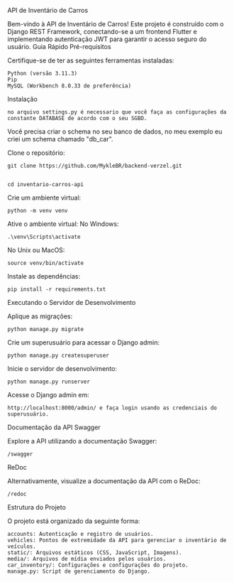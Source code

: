 API de Inventário de Carros

Bem-vindo à API de Inventário de Carros! Este projeto é construído com o Django REST Framework, conectando-se a um frontend Flutter e implementando autenticação JWT para garantir o acesso seguro do usuário.
Guia Rápido
Pré-requisitos

Certifique-se de ter as seguintes ferramentas instaladas:

    Python (versão 3.11.3)
    Pip
    MySQL (Workbench 8.0.33 de preferência)

Instalação

    no arquivo settings.py é necessario que você faça as configurações da constante DATABASE de acordo com o seu SGBD.
    

Você precisa criar o schema no seu banco de dados, no meu exemplo eu criei um schema chamado "db_car".

Clone o repositório:

    git clone https://github.com/MykleBR/backend-verzel.git

    
    cd inventario-carros-api

Crie um ambiente virtual:

    python -m venv venv

Ative o ambiente virtual:
No Windows:

    .\venv\Scripts\activate

No Unix ou MacOS:

    source venv/bin/activate

Instale as dependências:

    pip install -r requirements.txt

Executando o Servidor de Desenvolvimento

Aplique as migrações:

    python manage.py migrate

Crie um superusuário para acessar o Django admin:

    python manage.py createsuperuser

Inicie o servidor de desenvolvimento:

    python manage.py runserver

Acesse o Django admin em:
    
    http://localhost:8000/admin/ e faça login usando as credenciais do superusuário.

Documentação da API
Swagger

Explore a API utilizando a documentação Swagger:

    /swagger
    
ReDoc

Alternativamente, visualize a documentação da API com o ReDoc:

    /redoc

Estrutura do Projeto

O projeto está organizado da seguinte forma:

    accounts: Autenticação e registro de usuários.
    vehicles: Pontos de extremidade da API para gerenciar o inventário de veículos.
    static/: Arquivos estáticos (CSS, JavaScript, Imagens).
    media/: Arquivos de mídia enviados pelos usuários.
    car_inventory/: Configurações e configurações do projeto.
    manage.py: Script de gerenciamento do Django.
